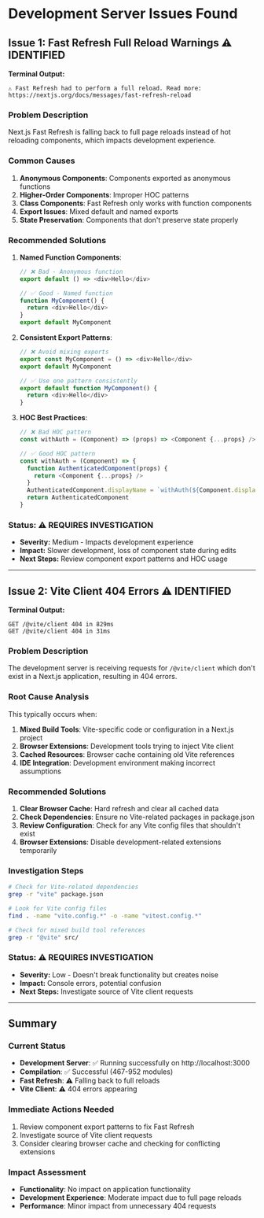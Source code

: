 # Development Server Issues Found

## Issue 1: Fast Refresh Full Reload Warnings ⚠️ IDENTIFIED

**Terminal Output:**
```
⚠ Fast Refresh had to perform a full reload. Read more: https://nextjs.org/docs/messages/fast-refresh-reload
```

### Problem Description
Next.js Fast Refresh is falling back to full page reloads instead of hot reloading components, which impacts development experience.

### Common Causes
1. **Anonymous Components**: Components exported as anonymous functions
2. **Higher-Order Components**: Improper HOC patterns
3. **Class Components**: Fast Refresh only works with function components
4. **Export Issues**: Mixed default and named exports
5. **State Preservation**: Components that don't preserve state properly

### Recommended Solutions
1. **Named Function Components**:
   ```typescript
   // ❌ Bad - Anonymous function
   export default () => <div>Hello</div>
   
   // ✅ Good - Named function
   function MyComponent() {
     return <div>Hello</div>
   }
   export default MyComponent
   ```

2. **Consistent Export Patterns**:
   ```typescript
   // ❌ Avoid mixing exports
   export const MyComponent = () => <div>Hello</div>
   export default MyComponent
   
   // ✅ Use one pattern consistently
   export default function MyComponent() {
     return <div>Hello</div>
   }
   ```

3. **HOC Best Practices**:
   ```typescript
   // ❌ Bad HOC pattern
   const withAuth = (Component) => (props) => <Component {...props} />
   
   // ✅ Good HOC pattern
   const withAuth = (Component) => {
     function AuthenticatedComponent(props) {
       return <Component {...props} />
     }
     AuthenticatedComponent.displayName = `withAuth(${Component.displayName || Component.name})`
     return AuthenticatedComponent
   }
   ```

### Status: ⚠️ REQUIRES INVESTIGATION
- **Severity:** Medium - Impacts development experience
- **Impact:** Slower development, loss of component state during edits
- **Next Steps:** Review component export patterns and HOC usage

---

## Issue 2: Vite Client 404 Errors ⚠️ IDENTIFIED

**Terminal Output:**
```
GET /@vite/client 404 in 829ms
GET /@vite/client 404 in 31ms
```

### Problem Description
The development server is receiving requests for `/@vite/client` which don't exist in a Next.js application, resulting in 404 errors.

### Root Cause Analysis
This typically occurs when:
1. **Mixed Build Tools**: Vite-specific code or configuration in a Next.js project
2. **Browser Extensions**: Development tools trying to inject Vite client
3. **Cached Resources**: Browser cache containing old Vite references
4. **IDE Integration**: Development environment making incorrect assumptions

### Recommended Solutions
1. **Clear Browser Cache**: Hard refresh and clear all cached data
2. **Check Dependencies**: Ensure no Vite-related packages in package.json
3. **Review Configuration**: Check for any Vite config files that shouldn't exist
4. **Browser Extensions**: Disable development-related extensions temporarily

### Investigation Steps
```bash
# Check for Vite-related dependencies
grep -r "vite" package.json

# Look for Vite config files
find . -name "vite.config.*" -o -name "vitest.config.*"

# Check for mixed build tool references
grep -r "@vite" src/
```

### Status: ⚠️ REQUIRES INVESTIGATION
- **Severity:** Low - Doesn't break functionality but creates noise
- **Impact:** Console errors, potential confusion
- **Next Steps:** Investigate source of Vite client requests

---

## Summary

### Current Status
- **Development Server**: ✅ Running successfully on http://localhost:3000
- **Compilation**: ✅ Successful (467-952 modules)
- **Fast Refresh**: ⚠️ Falling back to full reloads
- **Vite Client**: ⚠️ 404 errors appearing

### Immediate Actions Needed
1. Review component export patterns to fix Fast Refresh
2. Investigate source of Vite client requests
3. Consider clearing browser cache and checking for conflicting extensions

### Impact Assessment
- **Functionality**: No impact on application functionality
- **Development Experience**: Moderate impact due to full page reloads
- **Performance**: Minor impact from unnecessary 404 requests